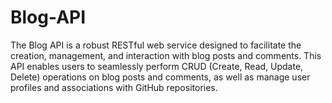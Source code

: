 # Blog-API
The Blog API is a robust RESTful web service designed to facilitate the creation, management, and interaction with blog posts and comments. This API enables users to seamlessly perform CRUD (Create, Read, Update, Delete) operations on blog posts and comments, as well as manage user profiles and associations with GitHub repositories.
